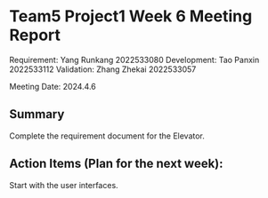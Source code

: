 # Team5 Project1 Week 6 Meeting Report

Requirement: Yang Runkang 2022533080
Development: Tao Panxin 2022533112
Validation: Zhang Zhekai 2022533057

Meeting Date:  2024.4.6

## Summary

Complete the requirement document for the Elevator.

## Action Items (Plan for the next week):

Start with the user interfaces.
